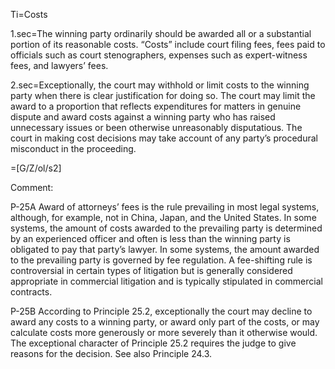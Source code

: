 Ti=Costs

1.sec=The winning party ordinarily should be awarded all or a substantial portion of its reasonable costs. “Costs” include court filing fees, fees paid to officials such as court stenographers, expenses such as expert-witness fees, and lawyers’ fees.

2.sec=Exceptionally, the court may withhold or limit costs to the winning party when there is clear justification for doing so. The court may limit the award to a proportion that reflects expenditures for matters in genuine dispute and award costs against a winning party who has raised unnecessary issues or been otherwise unreasonably disputatious. The court in making cost decisions may take account of any party’s procedural misconduct in the proceeding.

=[G/Z/ol/s2]

Comment:

P-25A Award of attorneys’ fees is the rule prevailing in most legal systems, although, for example, not in China, Japan, and the United States. In some systems, the amount of costs awarded to the prevailing party is determined by an experienced officer and often is less than the winning party is obligated to pay that party’s lawyer. In some systems, the amount awarded to the prevailing party is governed by fee regulation. A fee-shifting rule is controversial in certain types of litigation but is generally considered appropriate in commercial litigation and is typically stipulated in commercial contracts.

P-25B According to Principle 25.2, exceptionally the court may decline to award any costs to a winning party, or award only part of the costs, or may calculate costs more generously or more severely than it otherwise would. The exceptional character of Principle 25.2 requires the judge to give reasons for the decision. See also Principle 24.3.

